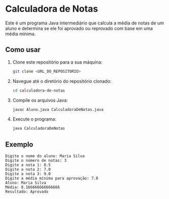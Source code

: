 # Calculadora de Notas

Este é um programa Java intermediário que calcula a média de notas de um aluno e determina se ele foi aprovado ou reprovado com base em uma média mínima.

## Como usar

1. Clone este repositório para a sua máquina:
    ```bash
    git clone <URL_DO_REPOSITORIO>
    ```
2. Navegue até o diretório do repositório clonado:
    ```bash
    cd calculadora-de-notas
    ```
3. Compile os arquivos Java:
    ```bash
    javac Aluno.java CalculadoraDeNotas.java
    ```
4. Execute o programa:
    ```bash
    java CalculadoraDeNotas
    ```

## Exemplo

```shell
Digite o nome do aluno: Maria Silva
Digite o número de notas: 3
Digite a nota 1: 8.5
Digite a nota 2: 7.0
Digite a nota 3: 9.0
Digite a média mínima para aprovação: 7.0
Aluno: Maria Silva
Média: 8.166666666666666
Resultado: Aprovado
